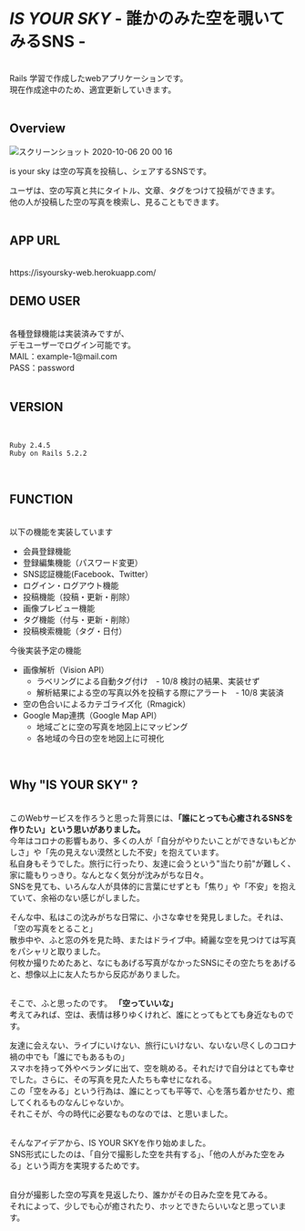 # *IS YOUR SKY* - 誰かのみた空を覗いてみるSNS -

<br>
Rails 学習で作成したwebアプリケーションです。<br>
現在作成途中のため、適宜更新していきます。<br>
<br>

## Overview

![スクリーンショット 2020-10-06 20 00 16](https://user-images.githubusercontent.com/37829128/95193316-98bcb380-080e-11eb-8a6e-30100aea1dd4.png)

is your sky は空の写真を投稿し、シェアするSNSです。
  
  
ユーザは、空の写真と共にタイトル、文章、タグをつけて投稿ができます。 <br>
他の人が投稿した空の写真を検索し、見ることもできます。
<br>
<br>

## APP URL

<br>
https://isyoursky-web.herokuapp.com/
<br>

## DEMO USER

<br>
各種登録機能は実装済みですが、<br>
デモユーザーでログイン可能です。
<br>
MAIL：example-1@mail.com<br>
PASS：password
<br>
<br>

## VERSION

<br>

```
Ruby 2.4.5
Ruby on Rails 5.2.2

```

<br>

## FUNCTION

<br>
以下の機能を実装しています

 * 会員登録機能
 * 登録編集機能（パスワード変更）
 * SNS認証機能(Facebook、Twitter）
 * ログイン・ログアウト機能
 * 投稿機能（投稿・更新・削除）
 * 画像プレビュー機能
 * タグ機能（付与・更新・削除）
 * 投稿検索機能（タグ・日付）

今後実装予定の機能

* 画像解析（Vision API）
   - ラベリングによる自動タグ付け　- 10/8 検討の結果、実装せず
   - 解析結果による空の写真以外を投稿する際にアラート　- 10/8 実装済
* 空の色合いによるカテゴライズ化（Rmagick）
* Google Map連携（Google Map API）
   - 地域ごとに空の写真を地図上にマッピング
   - 各地域の今日の空を地図上に可視化
 
<br>

## Why "IS YOUR SKY" ?

<br>
このWebサービスを作ろうと思った背景には、<strong>「誰にとっても心癒されるSNSを作りたい」という思いがありました。</strong>
<br>
今年はコロナの影響もあり、多くの人が「自分がやりたいことができないもどかしさ」や「先の見えない漠然とした不安」を抱えています。 <br>
私自身もそうでした。旅行に行ったり、友達に会うという"当たり前"が難しく、家に籠もりっきり。なんとなく気分が沈みがちな日々。 <br>
SNSを見ても、いろんな人が具体的に言葉にせずとも「焦り」や「不安」を抱えていて、余裕のない感じがしました。 <br>

そんな中、私はこの沈みがちな日常に、小さな幸せを発見しました。それは、「空の写真をとること」 <br>
散歩中や、ふと窓の外を見た時、またはドライブ中。綺麗な空を見つけては写真をパシャリと取りました。 <br>
何枚か撮りためたあと、なにもあげる写真がなかったSNSにその空たちをあげると、想像以上に友人たちから反応がありました。<br> 

<br>
そこで、ふと思ったのです。 <strong>「空っていいな」</strong> <br>
考えてみれば、空は、表情は移りゆくけれど、誰にとってもとても身近なものです。<br>

友達に会えない、ライブにいけない、旅行にいけない、ないない尽くしのコロナ禍の中でも「誰にでもあるもの」<br>
スマホを持って外やベランダに出て、空を眺める。それだけで自分はとても幸せでした。さらに、その写真を見た人たちも幸せになれる。<br>
この「空をみる」という行為は、誰にとっても平等で、心を落ち着かせたり、癒してくれるものなんじゃないか。<br>
それこそが、今の時代に必要なものなのでは、と思いました。<br>
<br>

そんなアイデアから、IS YOUR SKYを作り始めました。<br>
SNS形式にしたのは、「自分で撮影した空を共有する」、「他の人がみた空をみる」という両方を実現するためです。<br>

<br>
自分が撮影した空の写真を見返したり、誰かがその日みた空を見てみる。<br>
それによって、少しでも心が癒されたり、ホッとできたらいいなと思っています。<br>
<br>
